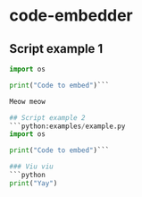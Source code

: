 # code-embedder


## Script example 1
```python:examples/example.py
import os

print("Code to embed")```

Meow meow

## Script example 2
```python:examples/example.py
import os

print("Code to embed")```

### Viu viu
```python
print("Yay")
```